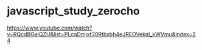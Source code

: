 # javascript_study_zerocho
https://www.youtube.com/watch?v=RQcdBGajQZU&list=PLcqDmjxt30Rtbxbh4eJREOVekql_kWVmu&index=24
